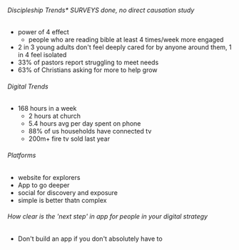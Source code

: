 ###### Discipleship Trends* SURVEYS done, no direct causation study
- power of 4 effect
	- people who are reading bible at least 4 times/week more engaged
- 2 in 3 young adults don't feel deeply cared for by anyone around them, 1 in 4 feel isolated
- 33% of pastors report struggling to meet needs
- 63% of Christians asking for more to help grow
###### Digital Trends
- 168 hours in a week
	- 2 hours at church
	- 5.4 hours avg per day spent on phone
	- 88% of us households have connected tv
	- 200m+ fire tv sold last year
###### Platforms
- website for explorers
- App to go deeper
- social for discovery and exposure
- simple is better thatn complex
###### How clear is the 'next step' in app for people in your digital strategy
- Don't build an app if you don't absolutely have to
###### 